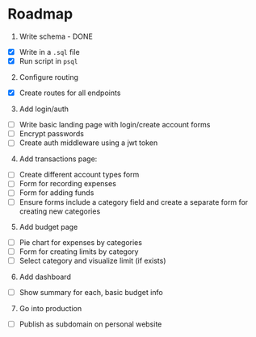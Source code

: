 # Roadmap


1. Write schema - DONE
  - [x] Write in a `.sql` file
  - [x] Run script in `psql`

2. Configure routing
  - [x] Create routes for all endpoints

3. Add login/auth
  - [ ] Write basic landing page with login/create account forms
  - [ ] Encrypt passwords
  - [ ] Create auth middleware using a jwt token

4. Add transactions page:
  - [ ] Create different account types form 
  - [ ] Form for recording expenses
  - [ ] Form for adding funds
  - [ ] Ensure forms include a category field and create a separate form for creating new categories

5. Add budget page
  - [ ] Pie chart for expenses by categories
  - [ ] Form for creating limits by category
  - [ ] Select category and visualize limit (if exists)

6. Add dashboard
  - [ ] Show summary for each, basic budget info


7. Go into production
  - [ ] Publish as subdomain on personal website


